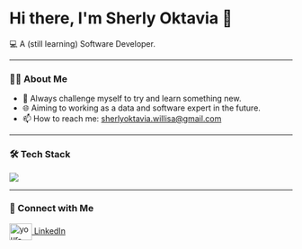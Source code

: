 # Hi there, I'm Sherly Oktavia  👋

<!-- <p align="center">
  <img src="https://media.giphy.com/media/v1.Y2lkPTc5MGI3NjExZG16NmV5c3g4cGc1b2c4eDJja3c1Znc1bXNhc3F6b2ZmeWJ3aWd0dyZlcD12MV9pbnRlcm5hbF9naWZfYnlfaWQmY3Q9Zw/2IudUHdI0lDiKsZEeb/giphy.gif" width="300" />
</p> -->

 💻 A (still learning) Software Developer. 

---

### 👩‍💻 About Me
* 🔧 Always challenge myself to try and learn something new.
* 🌐 Aiming to working as a data and software expert in the future.
* 📫 How to reach me: sherlyoktavia.willisa@gmail.com

---

### 🛠️ Tech Stack

<p align="left">
  <a href="https://skillicons.dev">
    <img src="https://skillicons.dev/icons?i=html,css,react,r,python,c,flutter" />
  </a>
</p>

---

### 🤝 Connect with Me

<p align="left">
    <a href="https://www.linkedin.com/in/sherlyoktaviawillisa/" target=""><img align="center" src="https://raw.githubusercontent.com/rahuldkjain/github-profile-readme-generator/master/src/images/icons/Social/linked-in-alt.svg" alt="your-linkedin-profile" height="30" width="40" /> LinkedIn
</p>
